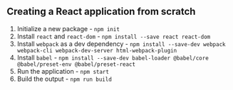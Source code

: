 ## Creating a React application from scratch

1. Initialize a new package - `npm init`
2. Install `react` and `react-dom` - `npm install --save react react-dom`
3. Install `webpack` as a dev dependency - `npm install --save-dev webpack webpack-cli webpack-dev-server html-webpack-plugin`
4. Install `babel` - `npm install --save-dev babel-loader @babel/core @babel/preset-env @babel/preset-react` 
5. Run the application -  `npm start`
6. Build the output - `npm run build`

